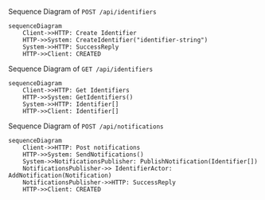
Sequence Diagram of `POST /api/identifiers`

```mermaid
sequenceDiagram
    Client->>HTTP: Create Identifier 
    HTTP->>System: CreateIdentifier("identifier-string")
    System->>HTTP: SuccessReply
    HTTP->>Client: CREATED
 ```


Sequence Diagram of `GET /api/identifiers`

```mermaid
sequenceDiagram
    Client->>HTTP: Get Identifiers 
    HTTP->>System: GetIdentifiers()
    System->>HTTP: Identifier[]
    HTTP->>Client: Identifier[]
 ```



Sequence Diagram of `POST /api/notifications`
```mermaid
sequenceDiagram
    Client->>HTTP: Post notifications 
    HTTP->>System: SendNotifications()
    System->>NotificationsPublisher: PublishNotification(Identifier[])
    NotificationsPublisher->> IdentifierActor: AddNotification(Notification)
    NotificationsPublisher->>HTTP: SuccessReply  
    HTTP->>Client: CREATED
 ```